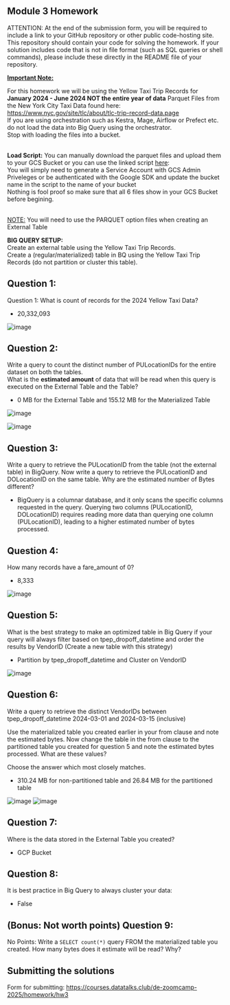 ## Module 3 Homework

ATTENTION: At the end of the submission form, you will be required to include a link to your GitHub repository or other public code-hosting site. 
This repository should contain your code for solving the homework. If your solution includes code that is not in file format (such as SQL queries or 
shell commands), please include these directly in the README file of your repository.

<b><u>Important Note:</b></u> <p> For this homework we will be using the Yellow Taxi Trip Records for **January 2024 - June 2024 NOT the entire year of data** 
Parquet Files from the New York
City Taxi Data found here: </br> https://www.nyc.gov/site/tlc/about/tlc-trip-record-data.page </br>
If you are using orchestration such as Kestra, Mage, Airflow or Prefect etc. do not load the data into Big Query using the orchestrator.</br> 
Stop with loading the files into a bucket. </br></br>

**Load Script:** You can manually download the parquet files and upload them to your GCS Bucket or you can use the linked script [here](./load_yellow_taxi_data.py):<br>
You will simply need to generate a Service Account with GCS Admin Priveleges or be authenticated with the Google SDK and update the bucket name in the script to the name of your bucket<br>
Nothing is fool proof so make sure that all 6 files show in your GCS Bucket before begining.</br><br>

<u>NOTE:</u> You will need to use the PARQUET option files when creating an External Table</br>

<b>BIG QUERY SETUP:</b></br>
Create an external table using the Yellow Taxi Trip Records. </br>
Create a (regular/materialized) table in BQ using the Yellow Taxi Trip Records (do not partition or cluster this table). </br>
</p>

## Question 1:
Question 1: What is count of records for the 2024 Yellow Taxi Data?
- 20,332,093

![image](https://github.com/user-attachments/assets/46fdd84c-34ff-4396-b9d6-0235b96a0927)

## Question 2:
Write a query to count the distinct number of PULocationIDs for the entire dataset on both the tables.</br> 
What is the **estimated amount** of data that will be read when this query is executed on the External Table and the Table?

- 0 MB for the External Table and 155.12 MB for the Materialized Table

![image](https://github.com/user-attachments/assets/d179256f-ee1d-48ba-9b9c-1672f951e0c0)


![image](https://github.com/user-attachments/assets/d0122c19-71ca-4afe-8529-4fe2643a0112)


## Question 3:
Write a query to retrieve the PULocationID from the table (not the external table) in BigQuery. Now write a query to retrieve the PULocationID and DOLocationID on the same table. Why are the estimated number of Bytes different?
- BigQuery is a columnar database, and it only scans the specific columns requested in the query. Querying two columns (PULocationID, DOLocationID) requires 
reading more data than querying one column (PULocationID), leading to a higher estimated number of bytes processed.

## Question 4:
How many records have a fare_amount of 0?
- 8,333

![image](https://github.com/user-attachments/assets/dbf2ee49-5978-4461-b38e-8a25e285b82a)


## Question 5:
What is the best strategy to make an optimized table in Big Query if your query will always filter based on tpep_dropoff_datetime and order the results by VendorID (Create a new table with this strategy)
- Partition by tpep_dropoff_datetime and Cluster on VendorID

![image](https://github.com/user-attachments/assets/64157ee3-f518-4fc7-829d-d75b86c5295c)



## Question 6:
Write a query to retrieve the distinct VendorIDs between tpep_dropoff_datetime
2024-03-01 and 2024-03-15 (inclusive)</br>

Use the materialized table you created earlier in your from clause and note the estimated bytes. Now change the table in the from clause to the partitioned table you created for question 5 and note the estimated bytes processed. What are these values? </br>

Choose the answer which most closely matches.</br> 

- 310.24 MB for non-partitioned table and 26.84 MB for the partitioned table


![image](https://github.com/user-attachments/assets/6bc718d3-bb6b-417d-92ce-2a086cdc0ecf)
![image](https://github.com/user-attachments/assets/db8b19bd-a0d8-4ec7-9c7c-7961fa8f7e43)


## Question 7: 
Where is the data stored in the External Table you created?

- GCP Bucket


## Question 8:
It is best practice in Big Query to always cluster your data:

- False


## (Bonus: Not worth points) Question 9:
No Points: Write a `SELECT count(*)` query FROM the materialized table you created. How many bytes does it estimate will be read? Why?


## Submitting the solutions

Form for submitting: https://courses.datatalks.club/de-zoomcamp-2025/homework/hw3
